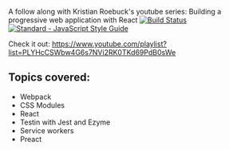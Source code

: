 A follow along with Kristian Roebuck's youtube series: Building a progressive web application with React
[![Build Status](https://travis-ci.org/johnkorzhuk/aletta.svg?branch=master)](https://travis-ci.org/johnkorzhuk/aletta)
[![Standard - JavaScript Style Guide](https://img.shields.io/badge/code%20style-standard-brightgreen.svg)](http://standardjs.com/)


Check it out: https://www.youtube.com/playlist?list=PLYHcCSWbw4G6s7NVi2RK0TKd69PdB0sWe

## Topics covered: 
  * Webpack
  * CSS Modules
  * React
  * Testin with Jest and Ezyme
  * Service workers
  * Preact

